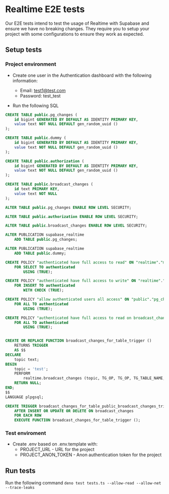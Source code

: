 # Realtime E2E tests

Our E2E tests intend to test the usage of Realtime with Supabase and ensure we have no breaking changes. They require you to setup your project with some configurations to ensure they work as expected.

## Setup tests

### Project environment

- Create one user in the Authentication dashboard with the following information:

  - Email: test1@test.com
  - Password: test_test

- Run the following SQL

```sql
CREATE TABLE public.pg_changes (
    id bigint GENERATED BY DEFAULT AS IDENTITY PRIMARY KEY,
    value text NOT NULL DEFAULT gen_random_uuid ()
);

CREATE TABLE public.dummy (
    id bigint GENERATED BY DEFAULT AS IDENTITY PRIMARY KEY,
    value text NOT NULL DEFAULT gen_random_uuid ()
);

CREATE TABLE public.authorization (
    id bigint GENERATED BY DEFAULT AS IDENTITY PRIMARY KEY,
    value text NOT NULL DEFAULT gen_random_uuid ()
);

CREATE TABLE public.broadcast_changes (
    id text PRIMARY KEY,
    value text NOT NULL
);

ALTER TABLE public.pg_changes ENABLE ROW LEVEL SECURITY;

ALTER TABLE public.authorization ENABLE ROW LEVEL SECURITY;

ALTER TABLE public.broadcast_changes ENABLE ROW LEVEL SECURITY;

ALTER PUBLICATION supabase_realtime
    ADD TABLE public.pg_changes;

ALTER PUBLICATION supabase_realtime
    ADD TABLE public.dummy;

CREATE POLICY "authenticated have full access to read" ON "realtime"."messages" AS PERMISSIVE
    FOR SELECT TO authenticated
        USING (TRUE);

CREATE POLICY "authenticated have full access to write" ON "realtime"."messages" AS PERMISSIVE
    FOR INSERT TO authenticated
        WITH CHECK (TRUE);

CREATE POLICY "allow authenticated users all access" ON "public"."pg_changes" AS PERMISSIVE
    FOR ALL TO authenticated
        USING (TRUE);

CREATE POLICY "authenticated have full access to read on broadcast_changes" ON "public"."broadcast_changes" AS PERMISSIVE
    FOR ALL TO authenticated
        USING (TRUE);


CREATE OR REPLACE FUNCTION broadcast_changes_for_table_trigger ()
    RETURNS TRIGGER
    AS $$
DECLARE
    topic text;
BEGIN
    topic = 'test';
    PERFORM
        realtime.broadcast_changes (topic, TG_OP, TG_OP, TG_TABLE_NAME, TG_TABLE_SCHEMA, NEW, OLD, TG_LEVEL);
    RETURN NULL;
END;
$$
LANGUAGE plpgsql;

CREATE TRIGGER broadcast_changes_for_table_public_broadcast_changes_trigger
    AFTER INSERT OR UPDATE OR DELETE ON broadcast_changes
    FOR EACH ROW
    EXECUTE FUNCTION broadcast_changes_for_table_trigger ();

```

### Test enviroment

- Create .env based on .env.template with:
  - PROJECT_URL - URL for the project
  - PROJECT_ANON_TOKEN - Anon authentication token for the project

## Run tests

Run the following command
`deno test tests.ts --allow-read --allow-net --trace-leaks`
